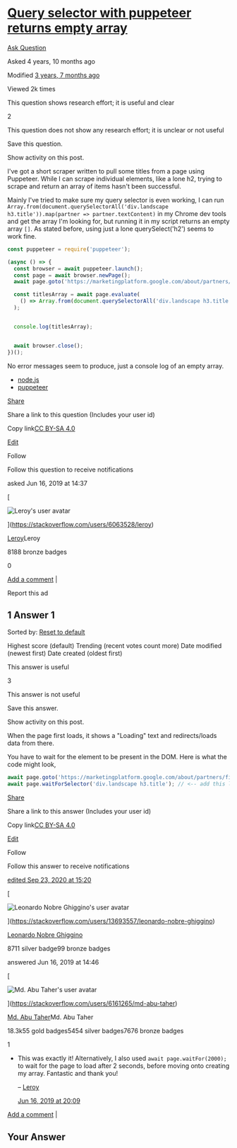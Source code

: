 # [Query selector with puppeteer returns empty array](https://stackoverflow.com/questions/56619822/query-selector-with-puppeteer-returns-empty-array)

[Ask Question](https://stackoverflow.com/questions/ask)

Asked 4 years, 10 months ago

Modified [3 years, 7 months ago](https://stackoverflow.com/questions/56619822/query-selector-with-puppeteer-returns-empty-array?lastactivity "2020-09-23 15:20:37Z")

Viewed 2k times

This question shows research effort; it is useful and clear

2

This question does not show any research effort; it is unclear or not useful

 

Save this question.

[](https://stackoverflow.com/posts/56619822/timeline)

Show activity on this post.

I've got a short scraper written to pull some titles from a page using Puppeteer. While I can scrape individual elements, like a lone h2, trying to scrape and return an array of items hasn't been successful.

Mainly I've tried to make sure my query selector is even working, I can run `Array.from(document.querySelectorAll('div.landscape h3.title')).map(partner => partner.textContent)` in my Chrome dev tools and get the array I'm looking for, but running it in my script returns an empty array `[]`. As stated before, using just a lone querySelect('h2') seems to work fine.

```javascript
const puppeteer = require('puppeteer');

(async () => {
  const browser = await puppeteer.launch();
  const page = await browser.newPage();
  await page.goto('https://marketingplatform.google.com/about/partners/find-a-partner');

  const titlesArray = await page.evaluate(
    () => Array.from(document.querySelectorAll('div.landscape h3.title')).map(partner => partner.textContent)
  );


  console.log(titlesArray);


  await browser.close();
})();
```

No error messages seem to produce, just a console log of an empty array.

- [node.js](https://stackoverflow.com/questions/tagged/node.js "show questions tagged 'node.js'")
- [puppeteer](https://stackoverflow.com/questions/tagged/puppeteer "show questions tagged 'puppeteer'")

[Share](https://stackoverflow.com/q/56619822/15588573 "Short permalink to this question")

Share a link to this question (Includes your user id)

Copy link[CC BY-SA 4.0](https://creativecommons.org/licenses/by-sa/4.0/ "The current license for this post: CC BY-SA 4.0")

[Edit](https://stackoverflow.com/posts/56619822/edit "Revise and improve this post")

Follow 

Follow this question to receive notifications

asked Jun 16, 2019 at 14:37

[

![Leroy's user avatar](https://graph.facebook.com/1711864272431419/picture?type=large)

](https://stackoverflow.com/users/6063528/leroy)

[Leroy](https://stackoverflow.com/users/6063528/leroy)Leroy

8188 bronze badges

0

[Add a comment](https://stackoverflow.com/questions/56619822/query-selector-with-puppeteer-returns-empty-array# "Use comments to ask for more information or suggest improvements. Avoid answering questions in comments.") | [](https://stackoverflow.com/questions/56619822/query-selector-with-puppeteer-returns-empty-array# "Expand to show all comments on this post")

Report this ad

## 1 Answer 1

Sorted by: [Reset to default](https://stackoverflow.com/questions/56619822/query-selector-with-puppeteer-returns-empty-array?answertab=scoredesc#tab-top)

Highest score (default) Trending (recent votes count more) Date modified (newest first) Date created (oldest first)

This answer is useful

3

This answer is not useful

 

Save this answer.

[](https://stackoverflow.com/posts/56619881/timeline)

Show activity on this post.

When the page first loads, it shows a "Loading" text and redirects/loads data from there.

You have to wait for the element to be present in the DOM. Here is what the code might look,

```javascript
await page.goto('https://marketingplatform.google.com/about/partners/find-a-partner');
await page.waitForSelector('div.landscape h3.title'); // <-- add this line //updated from page.waitFor that is getting deprecated in 2020
```

[Share](https://stackoverflow.com/a/56619881/15588573 "Short permalink to this answer")

Share a link to this answer (Includes your user id)

Copy link[CC BY-SA 4.0](https://creativecommons.org/licenses/by-sa/4.0/ "The current license for this post: CC BY-SA 4.0")

[Edit](https://stackoverflow.com/posts/56619881/edit "Revise and improve this post")

Follow 

Follow this answer to receive notifications

[edited Sep 23, 2020 at 15:20](https://stackoverflow.com/posts/56619881/revisions "show all edits to this post")

[

![Leonardo Nobre Ghiggino's user avatar](https://lh3.googleusercontent.com/a-/AOh14GgUAHDPFjS1aGKFkHdHPCyqWnqMJmI7wRmN8ZzhcQ=k-s64)

](https://stackoverflow.com/users/13693557/leonardo-nobre-ghiggino)

[Leonardo Nobre Ghiggino](https://stackoverflow.com/users/13693557/leonardo-nobre-ghiggino)

8711 silver badge99 bronze badges

answered Jun 16, 2019 at 14:46

[

![Md. Abu Taher's user avatar](https://i.stack.imgur.com/YAtzE.jpg?s=64&g=1)

](https://stackoverflow.com/users/6161265/md-abu-taher)

[Md. Abu Taher](https://stackoverflow.com/users/6161265/md-abu-taher)Md. Abu Taher

18.3k55 gold badges5454 silver badges7676 bronze badges

1

- This was exactly it! Alternatively, I also used `await page.waitFor(2000);` to wait for the page to load after 2 seconds, before moving onto creating my array. Fantastic and thank you!
    
    – [Leroy](https://stackoverflow.com/users/6063528/leroy "81 reputation")
    
    [Jun 16, 2019 at 20:09](https://stackoverflow.com/questions/56619822/query-selector-with-puppeteer-returns-empty-array#comment99817455_56619881)
    

[Add a comment](https://stackoverflow.com/questions/56619822/query-selector-with-puppeteer-returns-empty-array# "Use comments to ask for more information or suggest improvements. Avoid comments like “+1” or “thanks”.") | [](https://stackoverflow.com/questions/56619822/query-selector-with-puppeteer-returns-empty-array# "Expand to show all comments on this post")

  

## Your Answer